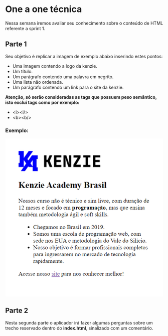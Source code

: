 # One a one técnica
Nessa semana iremos avaliar seu conhecimento sobre o conteúdo de HTML referente a sprint 1.
## Parte 1

Seu objetivo é replicar a imagem de exemplo abaixo inserindo estes pontos:
-   Uma imagem contendo a logo da kenzie.
-   Um título.
-   Um parágrafo contendo uma palavra em negrito.
-   Uma lista não ordenada.
-   Um parágrafo contendo um link para o site da kenzie.

**Atenção, só serão consideradas as tags que possuem peso semântico, isto exclui tags como por exemplo:**
-   &lt;i&gt;&lt;i/&gt;
-   &lt;b&gt;&lt;b/&gt;
### Exemplo:
![Example](./assets/example-template.png "Example")

## Parte 2
Nesta segunda parte o aplicador irá fazer algumas perguntas sobre um trecho reservado dentro do **index.html**, sinalizado com um comentário.